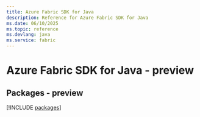 ```yaml
---
title: Azure Fabric SDK for Java
description: Reference for Azure Fabric SDK for Java
ms.date: 06/10/2025
ms.topic: reference
ms.devlang: java
ms.service: fabric
---
```

# Azure Fabric SDK for Java - preview
## Packages - preview
[!INCLUDE [packages](fabric-index.md)]